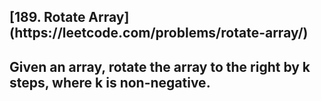 <h2>[189. Rotate Array](https://leetcode.com/problems/rotate-array/)<h2>

Given an array, rotate the array to the right by k steps, where k is non-negative.